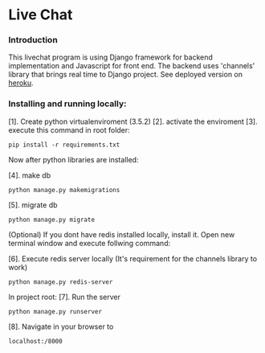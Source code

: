 # Live Chat

### Introduction
This livechat program is using Django framework for backend implementation 
and Javascript for front end. The backend uses 'channels' library that brings real time to Django project.
See deployed version on [heroku](djlivechat.herokuapp.com).
 
### Installing and running locally:
[1]. Create python virtualenviroment (3.5.2) 
[2]. activate the enviroment
[3]. execute this command in root folder:

```
pip install -r requirements.txt
```

Now after python libraries are installed:

[4]. make db
```
python manage.py makemigrations
```
[5]. migrate db
```
python manage.py migrate
```
(Optional) If you dont have redis installed locally, install it.
Open new terminal window and execute follwing command:

[6]. Execute redis server locally (It's requirement for the channels library to work)
```
python manage.py redis-server
```
 In project root:
[7]. Run the server
```
python manage.py runserver
```
[8]. Navigate in your browser to 
```
localhost:/8000
```

 